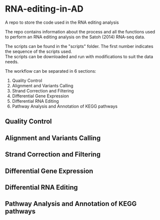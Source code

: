 # RNA-editing-in-AD
A repo to store the code used in the RNA editing analysis

The repo contains information about the process and all the functions used to perform an RNA editing analysis
on the Satoh (2014) RNA-seq data.

The scripts can be found in the "scripts" folder. The first number indicates the sequence of the scripts used.\
The scripts can be downloaded and run with modifications to suit the data needs.

The workflow can be separated in 6 sections:

1. Quality Control
2. Alignment and Variants Calling
3. Strand Correction and Filtering
4. Differential Gene Expression
5. Differential RNA Editing
6. Pathway Analysis and Annotation of KEGG pathways

## Quality Control

## Alignment and Variants Calling

## Strand Correction and Filtering

## Differential Gene Expression

## Differential RNA Editing

## Pathway Analysis and Annotation of KEGG pathways
